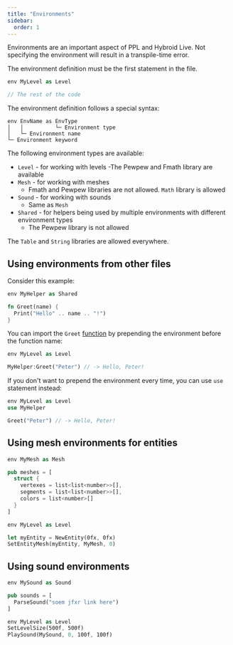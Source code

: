 ```yaml
---
title: "Environments"
sidebar:
  order: 1
---
```


Environments are an important aspect of PPL and Hybroid Live. Not specifying the environment will result in a transpile-time error.

The environment definition must be the first statement in the file.

```rs
env MyLevel as Level

// The rest of the code
```

The environment definition follows a special syntax:

```
env EnvName as EnvType
│   │          └─ Environment type
│   └─ Environment name
└─ Environment keyword
```

The following environment types are available:

- `Level` - for working with levels
  -The Pewpew and Fmath library are available
- `Mesh` - for working with meshes
  - Fmath and Pewpew libraries are not allowed. `Math` library is allowed
- `Sound` - for working with sounds
  - Same as `Mesh`
- `Shared` - for helpers being used by multiple environments with different environment types
  - The Pewpew library is not allowed

The `Table` and `String` libraries are allowed everywhere.

## Using environments from other files

Consider this example:

```rs title="myhelper.hyb"
env MyHelper as Shared

fn Greet(name) {
  Print("Hello" .. name .. "!")
}
```

You can import the `Greet` [function](/language-features/functions/) by prepending the environment before the function name:

```rs title="level.hyb"
env MyLevel as Level

MyHelper:Greet("Peter") // -> Hello, Peter!
```

If you don't want to prepend the environment every time, you can use `use` statement instead:

```rs title="level.hyb"
env MyLevel as Level
use MyHelper

Greet("Peter") // -> Hello, Peter!
```

## Using mesh environments for entities

```rs title="mesh.hyb"
env MyMesh as Mesh

pub meshes = [
  struct {
    vertexes = list<list<number>>[],
    segments = list<list<number>>[],
    colors = list<number>[]
  }
]
```

```rs title="level.hyb"
env MyLevel as Level

let myEntity = NewEntity(0fx, 0fx)
SetEntityMesh(myEntity, MyMesh, 0)
```

## Using sound environments

```rs title="sound.hyb"
env MySound as Sound

pub sounds = [
  ParseSound("soem jfxr link here")
]
```

```rs title="level.hyb"
env MyLevel as Level
SetLevelSize(500f, 500f)
PlaySound(MySound, 0, 100f, 100f)
```
